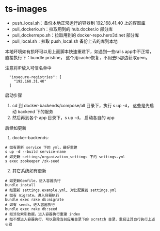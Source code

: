 # ts-images

* push_local.sh：备份本地正常运行的容器到 192.168.41.40 上的容器库
* pull_dockerio.sh：拉取用到的 hub.docker.io 部分库
* pull_dockerrepo.sh：拉取用到的 docker-repo.hero3d.net 部分库
* pull_local.sh：拉取 push_local.sh 备份上去的库到本地

本地环境如有损坏可以用上面脚本快速重建下，如遇到一些rails app中不正常，直接执行下：bundle pristine， 这个用cache恢复，不用去ts那边获取gem。

注意将IP放入可信名单中
```
  "insecure-registries": [
    "192.168.31.40"
  ]
```

启动步骤
1. cd 到 docker-backends/compose/all 目录下，执行 s up -d， 这些是先启动 backend 下的服务
2. 然后再到各个 app 目录下，s up -d， 启动各自的 app

后续如更新
1. docker-backends: 
```
# 如有更新 service 下的 yml，最好重建
s up -d --build service-name
# 如更新 settings/organization_settings 下的 settings.yml
s exec zookeeper /zk-seed
```
2. 其它系统如有更新
```
# 如更新Gemfile，进入容器执行
bundle install
# 如更新 settings.example.yml, 对比配置到 settings.yml
# 如有 migrate，进入容器执行
bundle exec rake db:migrate
# 如有 seeds，进入容器执行
bundle exec rake db:seed
# 如涉及索引数据，进入容器执行重建 index
# 如不想进入容器执行，可以删除当前应用目录下的 scratch 目录，重启让其自行执行上述步骤
```
